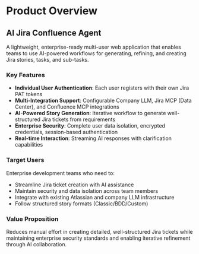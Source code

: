 # Product Overview

## AI Jira Confluence Agent

A lightweight, enterprise-ready multi-user web application that enables teams to use AI-powered workflows for generating, refining, and creating Jira stories, tasks, and sub-tasks.

### Key Features

- **Individual User Authentication**: Each user registers with their own Jira PAT tokens
- **Multi-Integration Support**: Configurable Company LLM, Jira MCP (Data Center), and Confluence MCP integrations
- **AI-Powered Story Generation**: Iterative workflow to generate well-structured Jira tickets from requirements
- **Enterprise Security**: Complete user data isolation, encrypted credentials, session-based authentication
- **Real-time Interaction**: Streaming AI responses with clarification capabilities

### Target Users

Enterprise development teams who need to:
- Streamline Jira ticket creation with AI assistance
- Maintain security and data isolation across team members
- Integrate with existing Atlassian and company LLM infrastructure
- Follow structured story formats (Classic/BDD/Custom)

### Value Proposition

Reduces manual effort in creating detailed, well-structured Jira tickets while maintaining enterprise security standards and enabling iterative refinement through AI collaboration.